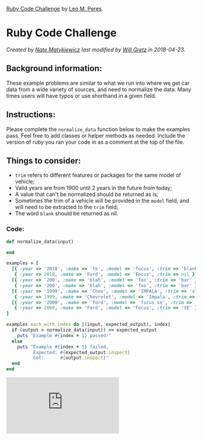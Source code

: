[Ruby Code Challenge](https://bitbucket.org/snippets/auctionedge/xeMGe4)
by [Leo M. Peres](http://www.leomperes.com).


# Ruby Code Challenge

_Created by [Nate Matykiewicz](https://bitbucket.org/natematykiewicz) last
modified by [Will Gretz](https://bitbucket.org/AuctionEdgeWillGretz/) in
2018-04-23._


## Background information:

These example problems are similar to what we run into where we get car data
from a wide variety of sources, and need to normalize the data. Many times users
will have typos or use shorthand in a given field.

## Instructions:

Please complete the `normalize_data` function below to make the examples pass.
Feel free to add classes or helper methods as needed. Include the version of
ruby you ran your code in as a comment at the top of the file.

## Things to consider:

+   `trim` refers to different features or packages for the same model of vehicle;
+   Valid years are from 1900 until 2 years in the future from today;
+   A value that can't be normalized should be returned as is;
+   Sometimes the trim of a vehicle will be provided in the `model` field, and
will need to be extracted to the `trim` field;
+   The word `blank` should be returned as nil.

### Code:

```ruby
def normalize_data(input)

end

examples = [
  [{ :year => '2018', :make => 'fo', :model => 'focus', :trim => 'blank' },
   { :year => 2018, :make => 'Ford', :model => 'Focus', :trim => nil }],
  [{ :year => '200', :make => 'blah', :model => 'foo', :trim => 'bar' },
   { :year => '200', :make => 'blah', :model => 'foo', :trim => 'bar' }],
  [{ :year => '1999', :make => 'Chev', :model => 'IMPALA', :trim => 'st' },
   { :year => 1999, :make => 'Chevrolet', :model => 'Impala', :trim => 'ST' }],
  [{ :year => '2000', :make => 'ford', :model => 'focus se', :trim => '' },
   { :year => 2000, :make => 'Ford', :model => 'Focus', :trim => 'SE' }]
]

examples.each_with_index do |(input, expected_output), index|
  if (output = normalize_data(input)) == expected_output
    puts "Example #{index + 1} passed!"
  else
    puts "Example #{index + 1} failed,
          Expected: #{expected_output.inspect}
          Got:      #{output.inspect}"
  end
end
```


[![Analytics](https://ga-beacon.appspot.com/UA-25165099-7/ruby-code-challenge/README.md?flat)](https://github.com/leomperes/ruby-code-challenge "Ruby Code Challenge")
